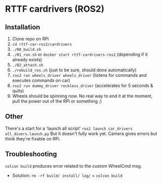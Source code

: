 # RTTF cardrivers (ROS2)

## Installation

1. Clone repo on RPi
2. ```cd rttf-car-ros2/cardrivers```
3. ```./00_build.sh```
4. ```./01_run.sh``` or ```docker start rttf-cardrivers-ros2``` (depending if it already exists)
5. ```./02_attach.sh```
6. ```./rebuild_ros.sh``` (just to be sure, should done automatically)
7. ```ros2 run wheels_driver wheels_driver``` (listens for commands and executes commands on car)
8. ```ros2 run dummy_driver reckless_driver``` (accelerates for 5 seconds & quits)
9. Wheels should be spinning now. No real way to end it at the moment, pull the power out of the RPi or something ;)

## Other 

There's a start for a 'launch all script'
```ros2 launch car_drivers all_divers.launch.py```
But it doesn't fully work yet. Camera gives errors but think they're fixable on RPi.

## Troubleshooting

```colcon build``` produces error related to the custom WheelCmd msg.
* Solution: ```rm -rf build/ install/ log/``` + ```colcon build```
